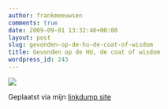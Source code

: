 ```yaml
---
author: frankmeeuwsen
comments: true
date: 2009-09-01 13:32:46+00:00
layout: post
slug: gevonden-op-de-hu-de-coat-of-wisdom
title: Gevonden op de HU, de coat of wisdom
wordpress_id: 243
---
```


[![](http://posterous.com/getfile/files.posterous.com/frankmeeuwsen/3SS4EeEAzE85AnMuxi5zGvzwPcgA89BEYNHzkP3o92tQZ1Ly5yVWtTt5kTKb/iPhone_augustus_2009-08-26_001.jpg.scaled.500.jpg)](http://posterous.com/getfile/files.posterous.com/frankmeeuwsen/vMyRzr4zyaT59ahNjTtLWDHAMDPaGu8QPLdPQuGx7WyuoY8z9GBLPyol7Jp6/iPhone_augustus_2009-08-26_001.jpg.scaled.1000.jpg)

 Geplaatst via mijn [linkdump site](http://frankmeeuwsen.posterous.com)   

 
